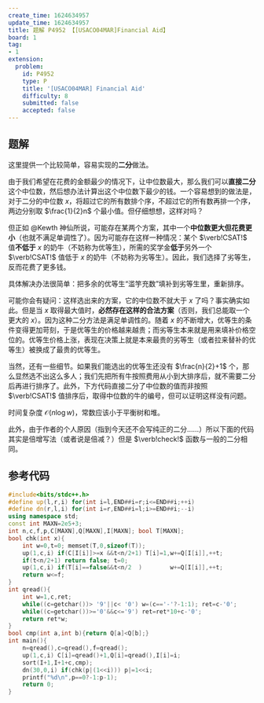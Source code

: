 ```yaml
---
create_time: 1624634957
update_time: 1624634957
title: 题解 P4952 【[USACO04MAR]Financial Aid】
board: 1
tag:
- 1
extension:
  problem:
    id: P4952
    type: P
    title: '[USACO04MAR] Financial Aid'
    difficulty: 8
    submitted: false
    accepted: false
---
```

## 题解

这里提供一个比较简单，容易实现的**二分**做法。

由于我们希望在花费的金额最少的情况下，让中位数最大，那么我们可以**直接二分**这个中位数，然后想办法计算出这个中位数下最少的钱。一个容易想到的做法是，对于二分的中位数 $x$，将超过它的所有数排个序，不超过它的所有数再排一个序，两边分别取 $\frac{1}{2}n$ 个最小值。但仔细想想，这样对吗？

但正如 @Kewth 神仙所说，可能存在某两个方案，其中一个**中位数更大但花费更小**（也就不满足单调性了）。因为可能存在这样一种情况：某个 $\verb!CSAT!$ 值**不低于** $x$ 的奶牛（不妨称为优等生），所需的奖学金**低于**另外一个 $\verb!CSAT!$ 值低于 $x$ 的奶牛（不妨称为劣等生）。因此，我们选择了劣等生，反而花费了更多钱。

具体解决办法很简单：把多余的优等生“滥竽充数”填补到劣等生里，重新排序。

可能你会有疑问：这样选出来的方案，它的中位数不就大于 $x$ 了吗？事实确实如此。但是当 $x$ 取得最大值时，**必然存在这样的合法方案**（否则，我们总能取一个更大的 $x$）。因为这种二分方法是满足单调性的。随着 $x$ 的不断增大，优等生的条件变得更加苛刻，于是优等生的价格越来越贵；而劣等生本来就是用来填补价格空位的。优等生价格上涨，表现在决策上就是本来最贵的劣等生（或者拉来替补的优等生）被换成了最贵的优等生。

当然，还有一些细节。如果我们能选出的优等生还没有 $\frac{n}{2}+1$ 个，那么显然选不出这么多人；我们先把所有牛按照费用从小到大排序后，就不需要二分后再进行排序了。此外，下方代码直接二分了中位数的值而非按照  $\verb!CSAT!$ 值排序后，取得中位数的牛的编号，但可以证明这样没有问题。

时间复杂度 $\mathcal O(n\log w)$，常数应该小于平衡树和堆。

此外，由于作者的个人原因（指到今天还不会写纯正的二分……）所以下面的代码其实是倍增写法（或者说是倍减？）但是 $\verb!check!$ 函数与一般的二分相同。

## 参考代码

```cpp
#include<bits/stdc++.h>
#define up(l,r,i) for(int i=l,END##i=r;i<=END##i;++i)
#define dn(r,l,i) for(int i=r,END##i=l;i>=END##i;--i)
using namespace std;
const int MAXN=2e5+3;
int n,c,f,p,C[MAXN],Q[MAXN],I[MAXN]; bool T[MAXN];
bool chk(int x){
    int w=0,t=0; memset(T,0,sizeof(T));
    up(1,c,i) if(C[I[i]]>=x &&t<n/2+1) T[i]=1,w+=Q[I[i]],++t;
    if(t<n/2+1) return false; t=0;
    up(1,c,i) if(T[i]==false&&t<n/2  )        w+=Q[I[i]],++t;
    return w<=f;
}
int qread(){
    int w=1,c,ret;
    while((c=getchar())> '9'||c< '0') w=(c=='-'?-1:1); ret=c-'0';
    while((c=getchar())>='0'&&c<='9') ret=ret*10+c-'0';
    return ret*w;
}
bool cmp(int a,int b){return Q[a]<Q[b];}
int main(){
    n=qread(),c=qread(),f=qread();
    up(1,c,i) C[i]=qread()+1,Q[i]=qread(),I[i]=i;
    sort(I+1,I+1+c,cmp);
    dn(30,0,i) if(chk(p|(1<<i))) p|=1<<i;
    printf("%d\n",p==0?-1:p-1);
    return 0;
}
```
